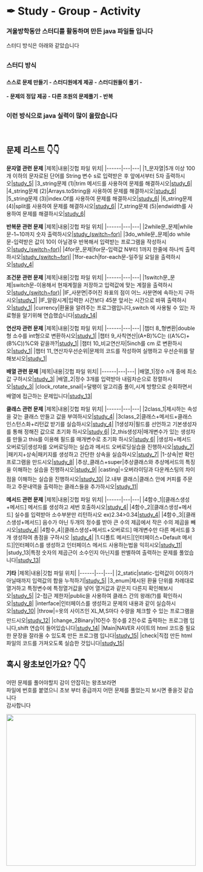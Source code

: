 # ✒ Study - Group - Activity

### 겨울방학동안 스터디를 활동하며 만든 java 파일들 입니다<br>
스터디 방식은 아래와 같았습니다

## 
<div align="left" >
  <h3>스터디 방식</b><h3>
  <h4>스스로 문제 만들기 - 스터디원에게 제공 - 스터디원들이 풀기 - <br><br>
    - 문제의 정답 제공 - 다른 조원의 문제풀기 - 반복</h4>
</div>


##
### 이런 방식으로 java 실력이 많이 올랐습니다
</br>

## 문제 리스트 👇👇

<b>문자열 관련 문제</b>
|제목|내용|깃헙 파일 위치|
|------|---|---|
|1_문자열|5개 이상 100개 이하의 문자로된 단어를 String 변수 s로 입력받은 후 앞에서부터 5자 출력하시오|[study_5](https://github.com/CSN-ah22/JAVAStudy-Algorithm/tree/Study-group-Activity/study_5)|
|3_string문제 (1)|trim 메서드를 사용하여 문제를 해결하시오|[study_6](https://github.com/CSN-ah22/JAVAStudy-Algorithm/tree/Study-group-Activity/study_6)|
|4_string문제 (2)|Arrays.toString을 사용하여 문제를 해결하시오|[study_6](https://github.com/CSN-ah22/JAVAStudy-Algorithm/tree/Study-group-Activity/study_6)|
|5_string문제 (3)|index.Of를 사용하여 문제를 해결하시오|[study_6](https://github.com/CSN-ah22/JAVAStudy-Algorithm/tree/Study-group-Activity/study_6)|
|6_string문제 (4)|split를 사용하여 문제를 해결하시오|[study_6](https://github.com/CSN-ah22/JAVAStudy-Algorithm/tree/Study-group-Activity/study_6)|
|7_string문제 (5)|endwidth를 사용하여 문제를 해결하시오|[study_6](https://github.com/CSN-ah22/JAVAStudy-Algorithm/tree/Study-group-Activity/study_6)|

<b>반복문 관련 문제</b>
|제목|내용|깃헙 파일 위치|
|------|---|---|
|2while문_문제|while문-1~10까지 숫자 출력하시오|[study_(switch~for)](https://github.com/CSN-ah22/JAVAStudy-Algorithm/tree/Study-group-Activity/study_(switch~for))|
|3do_while문_문제|do while문-입력받은 값이 10이 아닐경우 반복해서 입력받는 프로그램을 작성하시오|[study_(switch~for)](https://github.com/CSN-ah22/JAVAStudy-Algorithm/tree/Study-group-Activity/study_(switch~for))|
|4for문_문제|for문-입력값 N부터 1까지 한줄에 하나씩 출력하시오|[study_(switch~for)](https://github.com/CSN-ah22/JAVAStudy-Algorithm/tree/Study-group-Activity/study_(switch~for))|
|1for-each|for-each문-일주일 요일을 출력하시오|[study_4](https://github.com/CSN-ah22/JAVAStudy-Algorithm/tree/Study-group-Activity/study_4)|

<b>조건문 관련 문제</b>
|제목|내용|깃헙 파일 위치|
|------|---|---|
|1switch문_문제|switch문-이용해서 현재계절을 저장하고 입력값에 맞는 계절을 출력하시오|[study_(switch~for)](https://github.com/CSN-ah22/JAVAStudy-Algorithm/tree/Study-group-Activity/study_(switch~for))|
|IF_사분면|주어진 좌표의 점이 어느 사분면에 속하는지 구하시오|[study_1](https://github.com/CSN-ah22/JAVAStudy-Algorithm/tree/Study-group-Activity/study_1)|
|IF_알람시계|입력한 시간보다 45분 앞서는 시간으로 바꿔 출력하시오|[study_1](https://github.com/CSN-ah22/JAVAStudy-Algorithm/tree/Study-group-Activity/study_1)|
|currency|환율을 알려주는 프로그램입니다,switch 에 사용될 수 있는 자료형을 알기위해 연습했습니다|[study_14](https://github.com/CSN-ah22/JAVAStudy-Algorithm/tree/Study-group-Activity/study_14)|

<b>연산자 관련 문제</b>
|제목|내용|깃헙 파일 위치|
|------|---|---|
|챕터 8_형변환|double형 소수를 int형으로 변환하시오|[study_1](https://github.com/CSN-ah22/JAVAStudy-Algorithm/tree/Study-group-Activity/study_1)|
|챕터 9_사칙연산|(A+B)%C는 ((A%C)+(B%C))%C와 같을까?|[study_1](https://github.com/CSN-ah22/JAVAStudy-Algorithm/tree/Study-group-Activity/study_1)|
|챕터 10_비교연산자|5inch를 cm 로 변환하시오|[study_1](https://github.com/CSN-ah22/JAVAStudy-Algorithm/tree/Study-group-Activity/study_1)|
|챕터 11_연산자우선순위|문제의 코드를 작성하여 실행하고 우선순위를 말해보시오|[study_1](https://github.com/CSN-ah22/JAVAStudy-Algorithm/tree/Study-group-Activity/study_1)|

<b>배열 관련 문제</b>
|제목|내용|깃헙 파일 위치|
|------|---|---|
|배열_1|정수 n개 중에 최소값 구하시오|[study_3](https://github.com/CSN-ah22/JAVAStudy-Algorithm/tree/Study-group-Activity/study_3)|
|배열_2|정수 3개를 입력받아 내림차순으로 정렬하시오|[study_3](https://github.com/CSN-ah22/JAVAStudy-Algorithm/tree/Study-group-Activity/study_3)|
|clock_rotate_snail|⭐달팽이 알고리즘 풀이,시계 방향으로 순회하면서 배열에 접근하는 문제입니다|[study_13](https://github.com/CSN-ah22/JAVAStudy-Algorithm/tree/Study-group-Activity/study_13)|

<b>클래스 관련 문제</b>
|제목|내용|깃헙 파일 위치|
|------|---|---|
|2class_1|제시하는 속성을 갖는 클래스 만들고 값을 부여하시오|[study_4](https://github.com/CSN-ah22/JAVAStudy-Algorithm/tree/Study-group-Activity/study_4)|
|3class_2|클래스+메서드+클래스 인스턴스화+리턴값 받기를 실습하시오|[study_4](https://github.com/CSN-ah22/JAVAStudy-Algorithm/tree/Study-group-Activity/study_4)|
|1생성자|필드를 선언하고 기본생성자를 통해 정해진 값으로 초기화 하시오|[study 6](https://github.com/CSN-ah22/JAVAStudy-Algorithm/tree/Study-group-Activity/study_6)|
|2_this생성자|매개변수가 있는 생성자를 만들고 this를 이용해 필드를 매개변수로 초기화 하시오|[study 6](https://github.com/CSN-ah22/JAVAStudy-Algorithm/tree/Study-group-Activity/study_6)|
|생성자+메서드 오버로딩|생성자를 오버로딩하는 실습과 메서드 오버로딩실습을 진행하시오|[study_7](https://github.com/CSN-ah22/JAVAStudy-Algorithm/tree/Study-group-Activity/study_7)|
|패키지+상속|패키지를 생성하고 간단한 상속을 실습하시오|[study_7](https://github.com/CSN-ah22/JAVAStudy-Algorithm/tree/Study-group-Activity/study_7)|
|1-상속|반 확인 프로그램을 만드시오|[study_8](https://github.com/CSN-ah22/JAVAStudy-Algorithm/tree/Study-group-Activity/study_8)|
|추상_클래스+super|추상클래스와 추상메서드의 특징을 이해하는 실습을 진행하시오|[study_9](https://github.com/CSN-ah22/JAVAStudy-Algorithm/tree/Study-group-Activity/study_9)|
|casting|⭐오버라이딩과 다운캐스팅의 차이점을 이해하는 실습을 진행하시오|[study_10](https://github.com/CSN-ah22/JAVAStudy-Algorithm/tree/Study-group-Activity/study_10)|
|2.내부 클래스|클래스 안에 커피를 주문하고 주문내역을 출력하는 클래스들을 추가하시오|[study_11](https://github.com/CSN-ah22/JAVAStudy-Algorithm/tree/Study-group-Activity/study_11)|

<b>메서드 관련 문제</b>
|제목|내용|깃헙 파일 위치|
|------|---|---|
|4함수_1|[클래스생성+메서드] 메서드를 생성하고 세번 호출하시오|[study_4](https://github.com/CSN-ah22/JAVAStudy-Algorithm/tree/Study-group-Activity/study_4)|
|4함수_2|[클래스생성+메서드] 실수를 입력받아 소수부분만 리턴하시오 ex)2.34>0.34|[study_4](https://github.com/CSN-ah22/JAVAStudy-Algorithm/tree/Study-group-Activity/study_4)|
|4함수_3|[클래스생성+메서드] 음수가 아닌 두개의 정수를 받아 큰 수의 제곱에서 작은 수의 제곱을 빼시오|[study_4](https://github.com/CSN-ah22/JAVAStudy-Algorithm/tree/Study-group-Activity/study_4)|
|4함수_4|[클래스생성+메서드+오버로드] 매개변수만 다른 메서드를 3개 생성하여 총점을 구하시오 |[study_4](https://github.com/CSN-ah22/JAVAStudy-Algorithm/tree/Study-group-Activity/study_4)|
|1.디폴트 메서드|[인터페이스+Default 메서드]|인터페이스를 생성하고 인터페이스 메서드 사용하는법을 익히시오|[study_11](https://github.com/CSN-ah22/JAVAStudy-Algorithm/tree/Study-group-Activity/study_11)|
|study_13|특정 숫자의 제곱근이 소수인지 아닌지를 판별하여 출력하는 문제를 풀었습니다|[study_13](https://github.com/CSN-ah22/JAVAStudy-Algorithm/tree/Study-group-Activity/study_13)|


<b>기타</b>
|제목|내용|깃헙 파일 위치|
|------|---|---|
|2_static|static-입력값이 0이하가 아닐때까지 입력값의 합을 누적하기|[study_5](https://github.com/CSN-ah22/JAVAStudy-Algorithm/tree/Study-group-Activity/study_5)|
|3_enum|제시된 환율 단위를 차례대로 열거하고 특정변수에 특정열거값을 넣어 열거값과 같은지 다른지 확인해보시오|[study_5](https://github.com/CSN-ah22/JAVAStudy-Algorithm/tree/Study-group-Activity/study_5)|
|2-접근 제한자|public을 사용하여 클래스 간의 왕래(?)를 확인하시오|[study_8](https://github.com/CSN-ah22/JAVAStudy-Algorithm/tree/Study-group-Activity/study_8)|
|interface|인터페이스를 생성하고 문제의 내용과 같이 실습하시오|[study_10](https://github.com/CSN-ah22/JAVAStudy-Algorithm/tree/Study-group-Activity/study_10)|
|throw|⭐옷의 사이즈인 XL,M,S마다 수량을 체크할 수 있는 프로그램을 만드시오|[study_12](https://github.com/CSN-ah22/JAVAStudy-Algorithm/tree/Study-group-Activity/study_12)|
|change_2Binary|10진수 정수를 2진수로 출력하는 프로그램 입니다,shift 연습이 들어있습니다|[study_14](https://github.com/CSN-ah22/JAVAStudy-Algorithm/tree/Study-group-Activity/study_14)|
|Main|NAVER 사이트의 html 코드중 필요한 문장을 잘라올 수 있도록 만든 프로그램 입니다|[study_15](https://github.com/CSN-ah22/JAVAStudy-Algorithm/tree/Study-group-Activity/study_15)|
|check|직접 만든 html 파일의 코드를 가져오도록 실습한 것입니다|[study_15](https://github.com/CSN-ah22/JAVAStudy-Algorithm/tree/Study-group-Activity/study_15)|


## 혹시 왕초보인가요? 👇👇
어떤 문제를 풀어야할지 감이 안잡히는 왕초보라면 </br>
파일에 번호를 붙였으니 초보 부터 중급까지 어떤 문제를 풀었는지 보시면 좋을것 같습니다  
감사합니다

<img src="https://user-images.githubusercontent.com/70833455/116438367-57165780-a889-11eb-821b-8d4955c5e496.png" width=500px height=400px>
